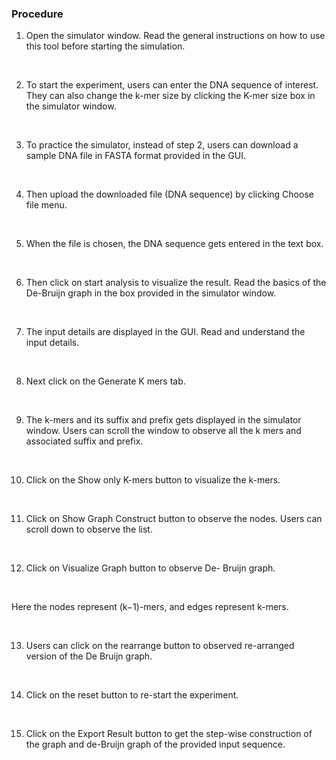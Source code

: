 ### Procedure

1. Open the simulator window. Read the general instructions on how to use this tool before starting the simulation. 

<img src="images/p1.jpg" title="" />
&nbsp;

 

2. To start the experiment, users can enter the DNA sequence of interest. They can also change the k-mer size by clicking the K-mer size box in the simulator window.

<img src="images/p2.jpg" title="" />
&nbsp;


 
3. To practice the simulator, instead of step 2, users can download a sample DNA file in FASTA format provided in the GUI. 

<img src="images/p3.jpg" title="" />
&nbsp;


 
4. Then upload the downloaded file (DNA sequence) by clicking Choose file menu. 

<img src="images/p4.jpg" title="" />
&nbsp;
 


5. When the file is chosen, the DNA sequence gets entered in the text box.

<img src="images/p5.jpg" title="" />
&nbsp;


 
6. Then click on start analysis to visualize the result. Read the basics of the De-Bruijn graph in the box provided in the simulator window. 

<img src="images/p6.jpg" title="" />
&nbsp;

 
7. The input details are displayed in the GUI. Read and understand the input details.

<img src="images/p7.jpg" title="" />
&nbsp;


 
8. Next click on the Generate K mers tab.

<img src="images/p8.jpg" title="" />
&nbsp;


 
9. The k-mers and its suffix and prefix gets displayed in the simulator window. Users can scroll the window to observe all the k mers and associated suffix and prefix. 

<img src="images/p9.jpg" title="" />
&nbsp;

 

10. Click on the Show only K-mers button to visualize the k-mers.

<img src="images/p10.jpg" title="" />
&nbsp;

 

11.	Click on Show Graph Construct button to observe the nodes. Users can scroll down to observe the list.

<img src="images/p11.jpg" title="" />
&nbsp;

 

12.	Click on Visualize Graph button to observe De- Bruijn graph.

<img src="images/p12.jpg" title="" />
&nbsp;


 
Here the nodes represent (k−1)-mers, and edges represent k-mers. 

<img src="images/p13.jpg" title="" />
&nbsp;

13.	Users can click on the rearrange button to observed re-arranged version of the De Bruijn graph.

<img src="images/p14.jpg" title="" />
&nbsp;


 
14.	Click on the reset button to re-start the experiment.

<img src="images/p15.jpg" title="" />
&nbsp;

15.	Click on the Export Result button to get the step-wise construction of the graph and de-Bruijn graph of the provided input sequence. 

